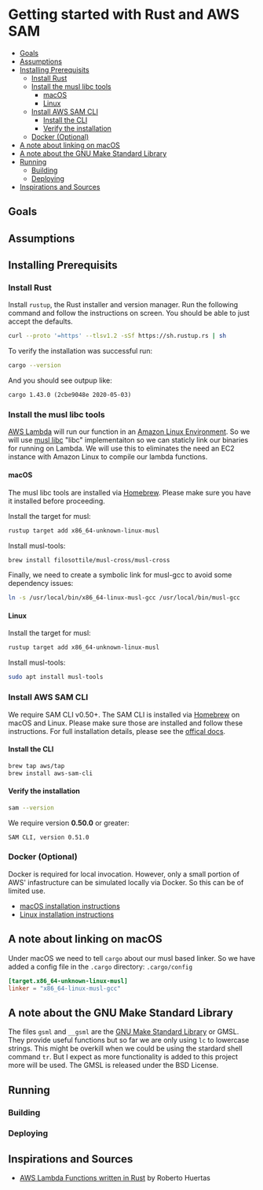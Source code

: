 # Getting started with Rust and AWS SAM <!-- omit in toc -->

- [Goals](#goals)
- [Assumptions](#assumptions)
- [Installing Prerequisits](#installing-prerequisits)
  - [Install Rust](#install-rust)
  - [Install the musl libc tools](#install-the-musl-libc-tools)
    - [macOS](#macos)
    - [Linux](#linux)
  - [Install AWS SAM CLI](#install-aws-sam-cli)
    - [Install the CLI](#install-the-cli)
    - [Verify the installation](#verify-the-installation)
  - [Docker (Optional)](#docker-optional)
- [A note about linking on macOS](#a-note-about-linking-on-macos)
- [A note about the GNU Make Standard Library](#a-note-about-the-gnu-make-standard-library)
- [Running](#running)
  - [Building](#building)
  - [Deploying](#deploying)
- [Inspirations and Sources](#inspirations-and-sources)

## Goals

## Assumptions

## Installing Prerequisits

### Install Rust

Install `rustup`, the Rust installer and version manager. Run the following command and follow the instructions on screen. You should be able to just accept the defaults.

```bash
curl --proto '=https' --tlsv1.2 -sSf https://sh.rustup.rs | sh
```

To verify the installation was successful run:

```bash
cargo --version
```

And you should see outpup like:

```text
cargo 1.43.0 (2cbe9048e 2020-05-03)
```

### Install the musl libc tools

[AWS Lambda](https://aws.amazon.com/lambda/) will run our function in an [Amazon Linux Environment](https://docs.aws.amazon.com/lambda/latest/dg/lambda-runtimes.html).
So we will use [musl libc](https://musl.libc.org/) "libc" implementaiton so we can staticly link our binaries for running on Lambda.
We will use this to eliminates the need an EC2 instance with Amazon Linux to compile our lambda functions.

#### macOS

The musl libc tools are installed via [Homebrew](https://brew.sh/).
Please make sure you have it installed before proceeding.

Install the target for musl:

```bash
rustup target add x86_64-unknown-linux-musl
```

Install musl-tools:

```bash
brew install filosottile/musl-cross/musl-cross
```

Finally, we need to create a symbolic link for musl-gcc to avoid some dependency issues:

```bash
ln -s /usr/local/bin/x86_64-linux-musl-gcc /usr/local/bin/musl-gcc
```

#### Linux

Install the target for musl:

```bash
rustup target add x86_64-unknown-linux-musl
```

Install musl-tools:

```bash
sudo apt install musl-tools
```

### Install AWS SAM CLI

We require SAM CLI v0.50+.
The SAM CLI is installed via [Homebrew](https://brew.sh/) on macOS and Linux.
Please make sure those are installed and follow these instructions.
For full installation details, please see the [offical docs](https://docs.aws.amazon.com/serverless-application-model/latest/developerguide/serverless-sam-cli-install.html).

#### Install the CLI

```bash
brew tap aws/tap
brew install aws-sam-cli
```

#### Verify the installation

```bash
sam --version
```

We require version **0.50.0** or greater:

```text
SAM CLI, version 0.51.0
```

### Docker (Optional)

Docker is required for local invocation. However, only a small portion of AWS' infastructure can be simulated locally via Docker. So this can be of limited use.

- [macOS installation instructions](https://docs.docker.com/docker-for-mac/install/)
- [Linux installation instructions](https://docs.docker.com/engine/install/)

## A note about linking on macOS

Under macOS we need to tell `cargo` about our musl based linker.
So we have added a config file in the `.cargo` directory: `.cargo/config`

```toml
[target.x86_64-unknown-linux-musl]
linker = "x86_64-linux-musl-gcc"
```

## A note about the GNU Make Standard Library

The files `gsml` and `__gsml` are the [GNU Make Standard Library](https://gmsl.sourceforge.io/) or GMSL.
They provide useful functions but so far we are only using `lc` to lowercase strings.
This might be overkill when we could be using the stardard shell command `tr`.
But I expect as more functionality is added to this project more will be used.
The GMSL is released under the BSD License.

## Running

### Building

### Deploying

## Inspirations and Sources

- [AWS Lambda Functions written in Rust](https://robertohuertas.com/2018/12/02/aws-lambda-rust/) by Roberto Huertas
